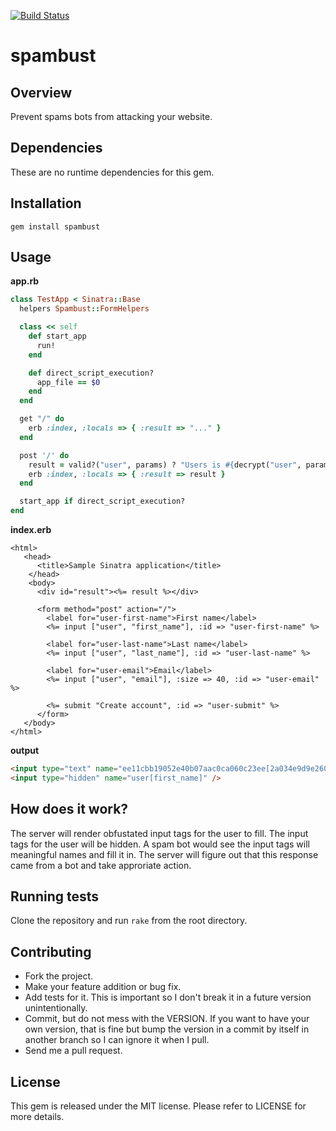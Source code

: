 [![Build Status](https://secure.travis-ci.org/chiku/spambust.png?branch=master)](https://travis-ci.org/chiku/spambust)

spambust
========

Overview
--------

Prevent spams bots from attacking your website.

Dependencies
------------

These are no runtime dependencies for this gem.

Installation
------------

``` script
gem install spambust
```

Usage
------

**app.rb**

``` ruby
class TestApp < Sinatra::Base
  helpers Spambust::FormHelpers

  class << self
    def start_app
      run!
    end

    def direct_script_execution?
      app_file == $0
    end
  end

  get "/" do
    erb :index, :locals => { :result => "..." }
  end

  post '/' do
    result = valid?("user", params) ? "Users is #{decrypt("user", params)}" : "Faking is bad"
    erb :index, :locals => { :result => result }
  end

  start_app if direct_script_execution?
end
```

**index.erb**

``` erb
<html>
   <head>
      <title>Sample Sinatra application</title>
    </head>
    <body>
      <div id="result"><%= result %></div>

      <form method="post" action="/">
        <label for="user-first-name">First name</label>
        <%= input ["user", "first_name"], :id => "user-first-name" %>

        <label for="user-last-name">Last name</label>
        <%= input ["user", "last_name"], :id => "user-last-name" %>

        <label for="user-email">Email</label>
        <%= input ["user", "email"], :size => 40, :id => "user-email" %>

        <%= submit "Create account", :id => "user-submit" %>
      </form>
   </body>
</html>
```

**output**

``` html
<input type="text" name="ee11cbb19052e40b07aac0ca060c23ee[2a034e9d9e2601c21191cca53760eaaf]" id="user-first-name" />
<input type="hidden" name="user[first_name]" />
```

How does it work?
-----------------

The server will render obfustated input tags for the user to fill. The input tags for the user will be hidden. A spam bot would see the input tags will meaningful names and fill it in. The server will figure out that this response came from a bot and take approriate action.

Running tests
-------------

Clone the repository and run `rake` from the root directory.

Contributing
------------

* Fork the project.
* Make your feature addition or bug fix.
* Add tests for it. This is important so I don't break it in a future version unintentionally.
* Commit, but do not mess with the VERSION. If you want to have your own version, that is fine but bump the version in a commit by itself in another branch so I can ignore it when I pull.
* Send me a pull request.

License
-------

This gem is released under the MIT license. Please refer to LICENSE for more details.
